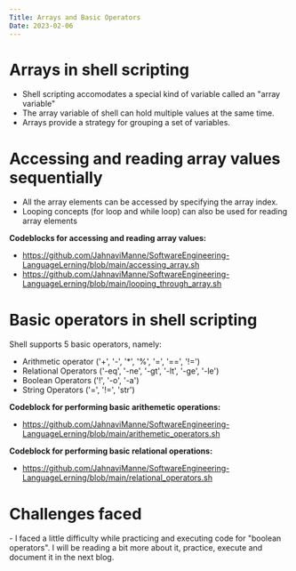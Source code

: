 ```yaml
---
Title: Arrays and Basic Operators
Date: 2023-02-06
---
```


<h1>Arrays in shell scripting</h1>

- Shell scripting accomodates a special kind of variable called an "array variable"
- The array variable of shell can hold multiple values at the same time.
- Arrays provide a strategy for grouping a set of variables.

<h1>Accessing and reading array values sequentially</h1>

- All the array elements can be accessed by specifying the array index.
- Looping concepts (for loop and while loop) can also be used for reading array elements

**Codeblocks for accessing and reading array values:** 
- https://github.com/JahnaviManne/SoftwareEngineering-LanguageLerning/blob/main/accessing_array.sh
- https://github.com/JahnaviManne/SoftwareEngineering-LanguageLerning/blob/main/looping_through_array.sh


<h1>Basic operators in shell scripting</h1>

Shell supports 5 basic operators, namely:
- Arithmetic operator ('+', '-', '*', '%', '=', '==', '!=')
- Relational Operators ('-eq', '-ne', '-gt', '-lt', '-ge', '-le')
- Boolean Operators ('!', '-o', '-a')
- String Operators ('=', '!=', 'str')

**Codeblock for performing basic arithemetic operations:** 
- https://github.com/JahnaviManne/SoftwareEngineering-LanguageLerning/blob/main/arithemetic_operators.sh

**Codeblock for performing basic relational operations:** 
- https://github.com/JahnaviManne/SoftwareEngineering-LanguageLerning/blob/main/relational_operators.sh


<h1>Challenges faced</h1>
- I faced a little difficulty while practicing and executing code for "boolean operators". I will be reading a bit more about it, practice, execute and document it in the next blog.
